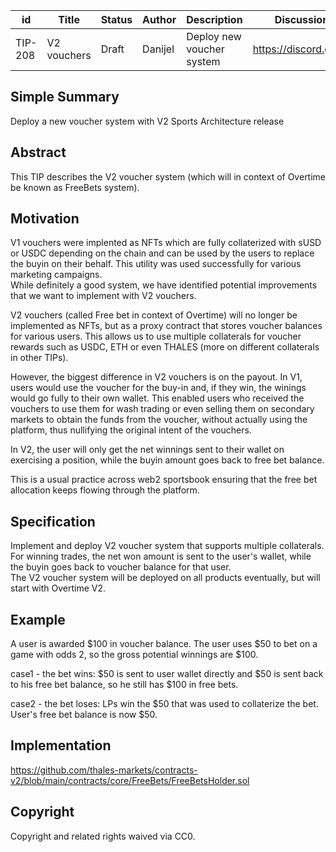 | id | Title | Status | Author | Description | Discussions to | Created |
| ----------- | ----------- | ----------- | ----------- | ----------- | ----------- | ----------- |
| TIP-208 | V2 vouchers| Draft | Danijel | Deploy new voucher system| https://discord.gg/thales | 2024-05-21


## Simple Summary

Deploy a new voucher system with V2 Sports Architecture release

## Abstract

This TIP describes the V2 voucher system (which will in context of Overtime be known as FreeBets system).

## Motivation
V1 vouchers were implented as NFTs which are fully collaterized with sUSD or USDC depending on the chain and can be used by the users to replace the buyin on their behalf. This utility was used successfully for various marketing campaigns.  
While definitely a good system, we have identified potential improvements that we want to implement with V2 vouchers.  

V2 vouchers (called Free bet in context of Overtime) will no longer be implemented as NFTs, but as a proxy contract that stores voucher balances for various users. This allows us to use multiple collaterals for voucher rewards such as USDC, ETH or even THALES (more on different collaterals in other TIPs).  

However, the biggest difference in V2 vouchers is on the payout. In V1, users would use the voucher for the buy-in and, if they win, the winings would go fully to their own wallet. This enabled users who received the vouchers to use them for wash trading or even selling them on secondary markets to obtain the funds from the voucher, without actually using the platform, thus nullifying the original intent of the vouchers.  

In V2, the user will only get the net winnings sent to their wallet on exercising a position, while the buyin amount goes back to free bet balance.  

This is a usual practice across web2 sportsbook ensuring that the free bet allocation keeps flowing through the platform.      

## Specification 

Implement and deploy V2 voucher system that supports multiple collaterals.  
For winning trades, the net won amount is sent to the user's wallet, while the buyin goes back to voucher balance for that user.  
The V2 voucher system will be deployed on all products eventually, but will start with Overtime V2.  

## Example  
A user is awarded $100 in voucher balance. The user uses $50 to bet on a game with odds 2, so the gross potential winnings are $100.

case1 - the bet wins:
  $50 is sent to user wallet directly and $50 is sent back to his free bet balance, so he still has $100 in free bets.
  
case2 - the bet loses: 
  LPs win the $50 that was used to collaterize the bet.
  User's free bet balance is now $50.

## Implementation

https://github.com/thales-markets/contracts-v2/blob/main/contracts/core/FreeBets/FreeBetsHolder.sol

## Copyright
 
Copyright and related rights waived via CC0.
